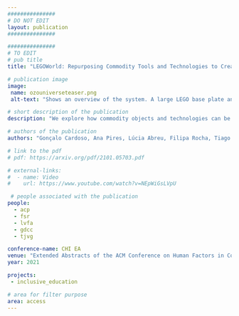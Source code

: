 ```yaml
---
###############
# DO NOT EDIT
layout: publication
###############

###############
# TO EDIT
# pub title
title: "LEGOWorld: Repurposing Commodity Tools and Technologies to Create an Accessible and Customizable Programming Environment"

# publication image
image:
 name: ozouniverseteaser.png
 alt-text: "Shows an overview of the system. A large LEGO base plate and on top a set of components that make up the system: the Ozobot robot, the different caps (start, end, and path), LEGO caps with top codes and tactile arrows, and a dialog between a child and the system - What is the instruction? Move Forward. How many times? Two." # provide a short description for the image #a11y

# short description of the publication
description: "We explore how commodity objects and technologies can be repurposed to provide a multimodal programming environment that is accessible to children with visual impairments, flexible, and scalable to a variety of programming challenges. Our approach resorts to four main components: 1) a LEGO base plate where LEGO blocks can be assembled to create maps, which is flexible and robust for tactile recognition; 2) a tangible programming area where LEGOs, with 3D printed caps enriched with tactile icons, can be assembled to create a program; 3) alternatively, the program can be created through a voice conversation with the system; and 4) a low-cost OzoBot Bit"

# authors of the publication
authors: "Gonçalo Cardoso, Ana Pires, Lúcia Abreu, Filipa Rocha, Tiago Guerreiro"

# link to the pdf
# pdf: https://arxiv.org/pdf/2101.05703.pdf

# external-links:
#  - name: Video
#    url: https://www.youtube.com/watch?v=NEpWiGsLVpU

 # people associated with the publication
people:
  - acp
  - fsr
  - lvfa
  - gdcc
  - tjvg

conference-name: CHI EA
venue: "Extended Abstracts of the ACM Conference on Human Factors in Computing Systems, May, 2021"
year: 2021

projects:
 - inclusive_education

# area for filter purpose
area: access
---
```


